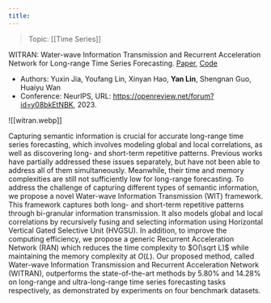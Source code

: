 ```yaml
---
title:
---
```

> Topic: [[Time Series]]

WITRAN: Water-wave Information Transmission and Recurrent Acceleration Network for Long-range Time Series Forecasting. [Paper](https://openreview.net/forum?id=y08bkEtNBK), [Code](https://github.com/Water2sea/WITRAN)
- Authors: Yuxin Jia, Youfang Lin, Xinyan Hao, **Yan Lin**, Shengnan Guo, Huaiyu Wan
- Conference: NeurIPS, URL: https://openreview.net/forum?id=y08bkEtNBK, 2023.

![[witran.webp]]

Capturing semantic information is crucial for accurate long-range time series forecasting, which involves modeling global and local correlations, as well as discovering long- and short-term repetitive patterns. Previous works have partially addressed these issues separately, but have not been able to address all of them simultaneously. Meanwhile, their time and memory complexities are still not sufficiently low for long-range forecasting. To address the challenge of capturing different types of semantic information, we propose a novel Water-wave Information Transmission (WIT) framework. This framework captures both long- and short-term repetitive patterns through bi-granular information transmission. It also models global and local correlations by recursively fusing and selecting information using Horizontal Vertical Gated Selective Unit (HVGSU). In addition, to improve the computing efficiency, we propose a generic Recurrent Acceleration Network (RAN) which reduces the time complexity to $O(\sqrt L)$ while maintaining the memory complexity at $O(L)$. Our proposed method, called Water-wave Information Transmission and Recurrent Acceleration Network (WITRAN), outperforms the state-of-the-art methods by 5.80% and 14.28% on long-range and ultra-long-range time series forecasting tasks respectively, as demonstrated by experiments on four benchmark datasets.